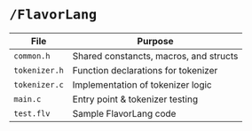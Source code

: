 # `/FlavorLang`

| File          | Purpose                                |
| ------------- | -------------------------------------- |
| `common.h`    | Shared constancts, macros, and structs |
| `tokenizer.h` | Function declarations for tokenizer    |
| `tokenizer.c` | Implementation of tokenizer logic      |
| `main.c`      | Entry point & tokenizer testing        |
| `test.flv`    | Sample FlavorLang code                 |
